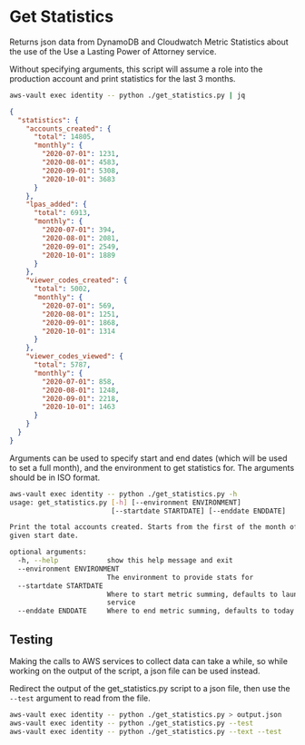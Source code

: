 # Get Statistics

Returns json data from DynamoDB and Cloudwatch Metric Statistics about the use of the Use a Lasting Power of Attorney service.

Without specifying arguments, this script will assume a role into the production account and print statistics for the last 3 months.

```bash
aws-vault exec identity -- python ./get_statistics.py | jq
```

```json
{
  "statistics": {
    "accounts_created": {
      "total": 14805,
      "monthly": {
        "2020-07-01": 1231,
        "2020-08-01": 4583,
        "2020-09-01": 5308,
        "2020-10-01": 3683
      }
    },
    "lpas_added": {
      "total": 6913,
      "monthly": {
        "2020-07-01": 394,
        "2020-08-01": 2081,
        "2020-09-01": 2549,
        "2020-10-01": 1889
      }
    },
    "viewer_codes_created": {
      "total": 5002,
      "monthly": {
        "2020-07-01": 569,
        "2020-08-01": 1251,
        "2020-09-01": 1868,
        "2020-10-01": 1314
      }
    },
    "viewer_codes_viewed": {
      "total": 5787,
      "monthly": {
        "2020-07-01": 858,
        "2020-08-01": 1248,
        "2020-09-01": 2218,
        "2020-10-01": 1463
      }
    }
  }
}
```

Arguments can be used to specify start and end dates (which will be used to set a full month), and the environment to get statistics for. The arguments should be in ISO format.

```bash
aws-vault exec identity -- python ./get_statistics.py -h
usage: get_statistics.py [-h] [--environment ENVIRONMENT]
                         [--startdate STARTDATE] [--enddate ENDDATE]

Print the total accounts created. Starts from the first of the month of the
given start date.

optional arguments:
  -h, --help            show this help message and exit
  --environment ENVIRONMENT
                        The environment to provide stats for
  --startdate STARTDATE
                        Where to start metric summing, defaults to launch of
                        service
  --enddate ENDDATE     Where to end metric summing, defaults to today
```

## Testing

Making the calls to AWS services to collect data can take a while, so while working on the output of the script, a json file can be used instead.

Redirect the output of the get_statistics.py script to a json file, then use the `--test` argument to read from the file.

```bash
aws-vault exec identity -- python ./get_statistics.py > output.json
aws-vault exec identity -- python ./get_statistics.py --test
aws-vault exec identity -- python ./get_statistics.py --text --test
```
